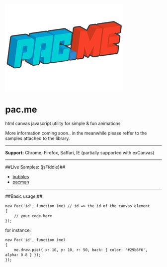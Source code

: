 ![project-poster][poster]

[poster]:https://raw.githubusercontent.com/ymz-rocks/emblems/master/pac.me/logo.png "pac.me project"

# pac.me
html canvas javascript utility for simple &amp; fun animations

More information coming soon.. in the meanwhile please reffer to the samples attached to the library.

----

**Support:** 
Chrome, Firefox, Saffari, IE (partially supported with exCanvas)

----

##Live Samples: (jsFiddle)##
* [bubbles](https://jsfiddle.net/fcohLqxw/embedded/result/)
* [pacman](https://jsfiddle.net/y94ega12/embedded/result/)

----

##Basic usage:##
```
new Pac('id', function (me) // id => the id of the canvas element
{
    // your code here
});
```

for instance:

```
new Pac('id', function (me) 
{
    me.draw.pie({ x: 10, y: 10, r: 50, back: { color: '#29b6f6', alpha: 0.8 } });
});
```





